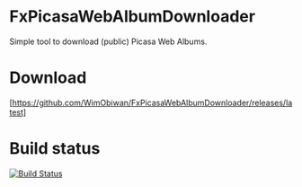 # FxPicasaWebAlbumDownloader
Simple tool to download (public) Picasa Web Albums.

# Download
[https://github.com/WimObiwan/FxPicasaWebAlbumDownloader/releases/latest]

# Build status
[![Build Status](https://travis-ci.org/WimObiwan/FxPicasaWebAlbumDownloader.svg?branch=master)](https://travis-ci.org/WimObiwan/FxPicasaWebAlbumDownloader)
